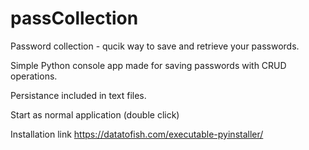 # passCollection
Password collection - qucik way to save and retrieve your passwords.

Simple Python console app made for saving passwords with CRUD operations.

Persistance included in text files.

Start as normal application (double click)

Installation link https://datatofish.com/executable-pyinstaller/
